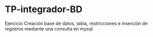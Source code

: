 # TP-integrador-BD
Ejercicio Creación base de datos, tabla, restricciones e inserción de registros mediante una consulta en mysql
